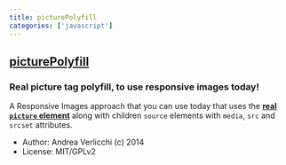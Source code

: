 ```yaml
---
title: picturePolyfill
categories: ['javascript']
---
```

## [picturePolyfill](https://github.com/verlok/picturePolyfill)

### Real picture tag polyfill, to use responsive images today!


A Responsive Images approach that you can use today that uses the **[real `picture` element](http://www.w3.org/TR/2013/WD-html-picture-element-20130226/)** along with children `source` elements with `media`, `src` and `srcset` attributes.

* Author: Andrea Verlicchi (c) 2014
* License: MIT/GPLv2